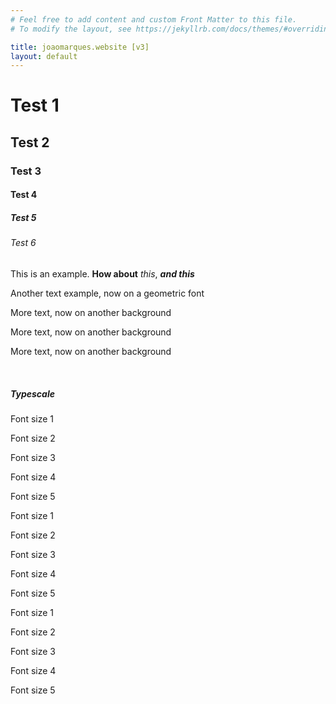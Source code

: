 ```yaml
---
# Feel free to add content and custom Front Matter to this file.
# To modify the layout, see https://jekyllrb.com/docs/themes/#overriding-theme-defaults

title: joaomarques.website [v3]
layout: default
---
```


# Test 1
## Test 2
### Test 3
#### Test 4
##### Test 5
###### Test 6

This is an example. **How about** *this*, ***and this***

<p class="f-sans">Another text example, now on a geometric font</p>

<div class="u-bc-neon-2">
  <p class="f-sans ts-1">More text, now on another background</p>
</div>
<div class="u-bc-gray-2">
  <p class="f-sans u-c-gray-3">More text, now on another background</p>
</div>
<div class="u-bc-neon-3">
  <p class="f-sans u-c-gray-1">More text, now on another background</p>
</div>

<br>

##### Typescale

<div class="row">
  <div class="col-6 col-md-12 u-bc-gray-2 u-c-gray-3">
    <div class="u-p-2">
      <p class="u-ft-display u-ts-1 u-m-0">Font size 1</p>
      <p class="u-ft-display u-ts-2 u-m-0">Font size 2</p>
      <p class="u-ft-display u-ts-3 u-m-0">Font size 3</p>
      <p class="u-ft-display u-ts-4 u-m-0">Font size 4</p>
      <p class="u-ft-display u-ts-5 u-m-0">Font size 5</p>
    </div>
  </div>
  <div class="col-6 col-md-12 u-bc-neon-2">
    <div class="u-p-2">
      <p class="u-ts-1 u-m-0">Font size 1</p>
      <p class="u-ts-2 u-m-0">Font size 2</p>
      <p class="u-ts-3 u-m-0">Font size 3</p>
      <p class="u-ts-4 u-m-0">Font size 4</p>
      <p class="u-ts-5 u-m-0">Font size 5</p>
    </div>
  </div>
  <div class="col-6 col-md-12 u-bc-neon-3 u-c-gray-1">
    <div class="u-p-2">
      <p class="u-ft-sans u-ts-1 u-m-0">Font size 1</p>
      <p class="u-ft-sans u-ts-2 u-m-0">Font size 2</p>
      <p class="u-ft-sans u-ts-3 u-m-0">Font size 3</p>
      <p class="u-ft-sans u-ts-4 u-m-0">Font size 4</p>
      <p class="u-ft-sans u-ts-5 u-m-0">Font size 5</p>
    </div>
  </div>
</div>